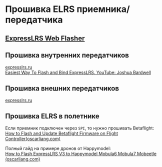 # Прошивка ELRS приемника/передатчика

## [ExpressLRS Web Flasher](https://expresslrs.github.io/web-flasher/)

## Прошивка внутренних передатчиков
[expresslrs.ru](https://expresslrs.ru/Manuals/Firmware/Transmitters/Flashing-internal-tx/)    
[Easiest Way To Flash and Bind ExpressLRS. YouTube: Joshua Bardwell](https://www.youtube.com/watch?v=MFFUsN9ZHSU)  

## Прошивка внешних передатчиков
[expresslrs.ru](https://expresslrs.ru/Manuals/Firmware/Transmitters/Flashing-external-tx/)    
## Прошивка ELRS в полетнике
Если приемник подключен через `SPI`, то нужно прошивать Betaflight:  
[How to Flash and Update Betaflight Firmware on Flight Controller(oscarliang.com)](https://oscarliang.com/flash-update-betaflight/)  

Полный гайд на примере дронов от Happymodel:  
[How to Flash ExpressLRS V3 to Happymodel Mobula6 Mobula7 Mobeetle (oscarliang.com)](https://oscarliang.com/how-to-flash-expresslrs-v3-to-happymodel-mobula6-mobula7-mobeetle/)  
